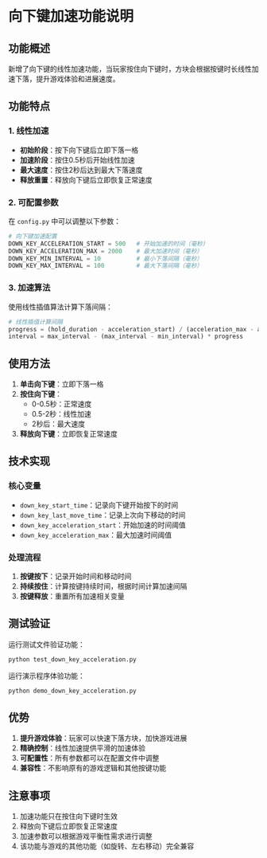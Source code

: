 # 向下键加速功能说明

## 功能概述

新增了向下键的线性加速功能，当玩家按住向下键时，方块会根据按键时长线性加速下落，提升游戏体验和进展速度。

## 功能特点

### 1. 线性加速
- **初始阶段**：按下向下键后立即下落一格
- **加速阶段**：按住0.5秒后开始线性加速
- **最大速度**：按住2秒后达到最大下落速度
- **释放重置**：释放向下键后立即恢复正常速度

### 2. 可配置参数
在 `config.py` 中可以调整以下参数：

```python
# 向下键加速配置
DOWN_KEY_ACCELERATION_START = 500   # 开始加速的时间（毫秒）
DOWN_KEY_ACCELERATION_MAX = 2000    # 最大加速时间（毫秒）
DOWN_KEY_MIN_INTERVAL = 10          # 最小下落间隔（毫秒）
DOWN_KEY_MAX_INTERVAL = 100         # 最大下落间隔（毫秒）
```

### 3. 加速算法
使用线性插值算法计算下落间隔：

```python
# 线性插值计算间隔
progress = (hold_duration - acceleration_start) / (acceleration_max - acceleration_start)
interval = max_interval - (max_interval - min_interval) * progress
```

## 使用方法

1. **单击向下键**：立即下落一格
2. **按住向下键**：
   - 0-0.5秒：正常速度
   - 0.5-2秒：线性加速
   - 2秒后：最大速度
3. **释放向下键**：立即恢复正常速度

## 技术实现

### 核心变量
- `down_key_start_time`：记录向下键开始按下的时间
- `down_key_last_move_time`：记录上次向下移动的时间
- `down_key_acceleration_start`：开始加速的时间阈值
- `down_key_acceleration_max`：最大加速时间阈值

### 处理流程
1. **按键按下**：记录开始时间和移动时间
2. **持续按住**：计算按键持续时间，根据时间计算加速间隔
3. **按键释放**：重置所有加速相关变量

## 测试验证

运行测试文件验证功能：
```bash
python test_down_key_acceleration.py
```

运行演示程序体验功能：
```bash
python demo_down_key_acceleration.py
```

## 优势

1. **提升游戏体验**：玩家可以快速下落方块，加快游戏进展
2. **精确控制**：线性加速提供平滑的加速体验
3. **可配置性**：所有参数都可以在配置文件中调整
4. **兼容性**：不影响原有的游戏逻辑和其他按键功能

## 注意事项

1. 加速功能只在按住向下键时生效
2. 释放向下键后立即恢复正常速度
3. 加速参数可以根据游戏平衡性需求进行调整
4. 该功能与游戏的其他功能（如旋转、左右移动）完全兼容
